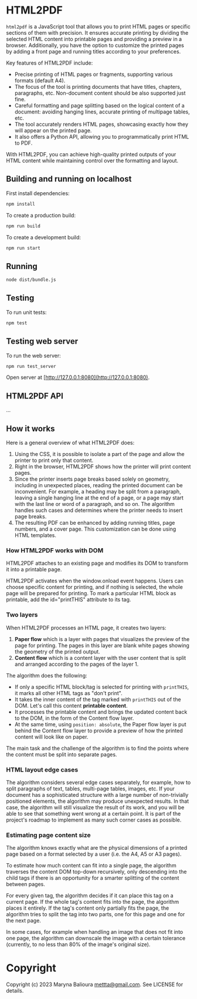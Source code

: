 # HTML2PDF

`html2pdf` is a JavaScript tool that allows you to print HTML pages or specific
sections of them with precision. It ensures accurate printing by dividing the
selected HTML content into printable pages and providing a preview in a browser.
Additionally, you have the option to customize the printed pages by adding a
front page and running titles according to your preferences.

Key features of HTML2PDF include:

- Precise printing of HTML pages or fragments, supporting various formats
  (default A4).
- The focus of the tool is printing documents that have titles, chapters,
  paragraphs, etc. Non-document content should be also supported just fine.
- Careful formatting and page splitting based on the logical content of a
  document: avoiding hanging lines, accurate printing of multipage tables, etc.
- The tool accurately renders HTML pages, showcasing exactly how they will
  appear on the printed page.
- It also offers a Python API, allowing you to programmatically print HTML to
  PDF.

With HTML2PDF, you can achieve high-quality printed outputs of your HTML content
while maintaining control over the formatting and layout.

## Building and running on localhost

First install dependencies:

```sh
npm install
```

To create a production build:

```sh
npm run build
```

To create a development build:

```sh
npm run start
```

## Running

```sh
node dist/bundle.js
```

## Testing

To run unit tests:

```sh
npm test
```

## Testing web server

To run the web server:

```sh
npm run test_server
```

Open server at [http://127.0.0.1:8080](http://127.0.0.1:8080).

## HTML2PDF API

...

## How it works

Here is a general overview of what HTML2PDF does:

1. Using the CSS, it is possible to isolate a part of the page and allow the
   printer to print only that content.
2. Right in the browser, HTML2PDF shows how the printer will print content
   pages.
3. Since the printer inserts page breaks based solely on geometry, including in
   unexpected places, reading the printed document can be inconvenient. For
   example, a heading may be split from a paragraph, leaving a single hanging
   line at the end of a page, or a page may start with the last line or word of
   a paragraph, and so on. The algorithm handles such cases and determines where
   the printer needs to insert page breaks.
4. The resulting PDF can be enhanced by adding running titles, page numbers, and
   a cover page. This customization can be done using HTML templates.

### How HTML2PDF works with DOM

HTML2PDF attaches to an existing page and modifies its DOM to transform it into
a printable page.

HTML2PDF activates when the window.onload event happens. Users can choose
specific content for printing, and if nothing is selected, the whole page will
be prepared for printing. To mark a particular HTML block as printable, add the
id="printTHIS" attribute to its tag.

### Two layers

When HTML2PDF processes an HTML page, it creates two layers:

1. **Paper flow** which is a layer with pages that visualizes the preview of the
   page for printing. The pages in this layer are blank white pages showing the
   geometry of the printed output.
2. **Content flow** which is a content layer with the user content that is split
   and arranged according to the pages of the layer 1.

The algorithm does the following:

- If only a specific HTML block/tag is selected for printing with `printTHIS`,
  it marks all other HTML tags as "don't print".
- It takes the inner content of the tag marked with `printTHIS` out of the DOM.
  Let's call this content **printable content**.
- It processes the printable content and brings the updated content back to the
  DOM, in the form of the Content flow layer.
- At the same time, using `position: absolute`, the Paper flow layer is put
  behind the Content flow layer to provide a preview of how the printed content
  will look like on paper.

The main task and the challenge of the algorithm is to find the points where the
content must be split into separate pages.

### HTML layout edge cases

The algorithm considers several edge cases separately, for example, how to split
paragraphs of text, tables, multi-page tables, images, etc. If your document has
a sophisticated structure with a large number of non-trivially positioned
elements, the algorithm may produce unexpected results. In that case, the
algorithm will still visualize the result of its work, and you will be able to
see that something went wrong at a certain point. It is part of the project's
roadmap to implement as many such corner cases as possible.

### Estimating page content size

The algorithm knows exactly what are the physical dimensions of a printed page
based on a format selected by a user (i.e. the A4, A5 or A3 pages).

To estimate how much content can fit into a single page, the algorithm traverses
the content DOM top-down recursively, only descending into the child tags if
there is an opportunity for a smarter splitting of the content between pages.

For every given tag, the algorithm decides if it can place this tag on a current
page. If the whole tag's content fits into the page, the algorithm places it
entirely. If the tag's content only partially fits the page, the algorithm tries
to split the tag into two parts, one for this page and one for the next page.

In some cases, for example when handling an image that does not fit into one
page, the algorithm can downscale the image with a certain tolerance (currently,
to no less than 80% of the image's original size).

# Copyright

Copyright (c) 2023 Maryna Balioura mettta@gmail.com. See LICENSE for details.
